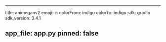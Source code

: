 
---
title: animeganv2 
emoji: 🔥
colorFrom: indigo
colorTo: indigo
sdk: gradio
sdk_version: 3.4.1

app_file: app.py
pinned: false
---
